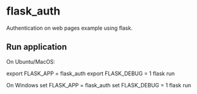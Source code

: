 # flask_auth

Authentication on web pages example using flask.

## Run application

On Ubuntu/MacOS:

export FLASK_APP = flask_auth
export FLASK_DEBUG = 1
flask run

On Windows
set FLASK_APP = flask_auth
set FLASK_DEBUG = 1
flask run
